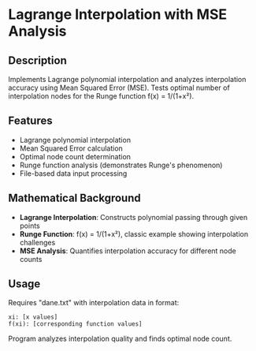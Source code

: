 # Lagrange Interpolation with MSE Analysis

## Description
Implements Lagrange polynomial interpolation and analyzes interpolation accuracy using Mean Squared Error (MSE). Tests optimal number of interpolation nodes for the Runge function f(x) = 1/(1+x²).

## Features
- Lagrange polynomial interpolation
- Mean Squared Error calculation
- Optimal node count determination
- Runge function analysis (demonstrates Runge's phenomenon)
- File-based data input processing

## Mathematical Background
- **Lagrange Interpolation**: Constructs polynomial passing through given points
- **Runge Function**: f(x) = 1/(1+x²), classic example showing interpolation challenges
- **MSE Analysis**: Quantifies interpolation accuracy for different node counts

## Usage
Requires "dane.txt" with interpolation data in format:
```
xi: [x values]
f(xi): [corresponding function values]
```
Program analyzes interpolation quality and finds optimal node count.
